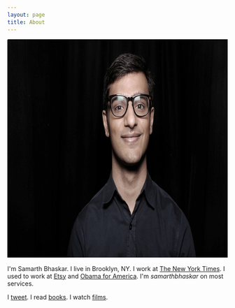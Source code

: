```yaml
---
layout: page
title: About
---
```


<img src="/public/current_picture.jpg" alt="color photo ftl" width="828" height="500" />

<p>I'm Samarth Bhaskar. I live in Brooklyn, NY. I work at <a href="https://nytimes.com">The New York Times</a>. I used to work at <a href="https://etsy.com">Etsy</a> and <a href="https://barackobama.com">Obama for America</a>.  I'm <em>samarthbhaskar</em> on most services.</p>

<p>I <a href="https://twitter.com/samarthbhaskar">tweet</a>. I read <a href="https://www.goodreads.com/samarthbhaskar">books</a>. I watch <a href="http://letterboxd.com/samarthbhaskar/">films</a>.</p>